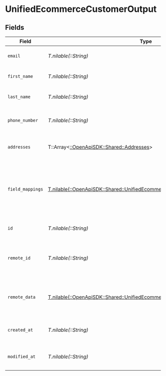 # UnifiedEcommerceCustomerOutput


## Fields

| Field                                                                                                                                              | Type                                                                                                                                               | Required                                                                                                                                           | Description                                                                                                                                        |
| -------------------------------------------------------------------------------------------------------------------------------------------------- | -------------------------------------------------------------------------------------------------------------------------------------------------- | -------------------------------------------------------------------------------------------------------------------------------------------------- | -------------------------------------------------------------------------------------------------------------------------------------------------- |
| `email`                                                                                                                                            | *T.nilable(::String)*                                                                                                                              | :heavy_minus_sign:                                                                                                                                 | The email of the customer                                                                                                                          |
| `first_name`                                                                                                                                       | *T.nilable(::String)*                                                                                                                              | :heavy_minus_sign:                                                                                                                                 | The first name of the customer                                                                                                                     |
| `last_name`                                                                                                                                        | *T.nilable(::String)*                                                                                                                              | :heavy_minus_sign:                                                                                                                                 | The last name of the customer                                                                                                                      |
| `phone_number`                                                                                                                                     | *T.nilable(::String)*                                                                                                                              | :heavy_minus_sign:                                                                                                                                 | The phone number of the customer                                                                                                                   |
| `addresses`                                                                                                                                        | T::Array<[::OpenApiSDK::Shared::Addresses](../../models/shared/addresses.md)>                                                                      | :heavy_minus_sign:                                                                                                                                 | The addresses of the customer                                                                                                                      |
| `field_mappings`                                                                                                                                   | [T.nilable(::OpenApiSDK::Shared::UnifiedEcommerceCustomerOutputFieldMappings)](../../models/shared/unifiedecommercecustomeroutputfieldmappings.md) | :heavy_minus_sign:                                                                                                                                 | The custom field mappings of the object between the remote 3rd party & Panora                                                                      |
| `id`                                                                                                                                               | *T.nilable(::String)*                                                                                                                              | :heavy_minus_sign:                                                                                                                                 | The UUID of the customer                                                                                                                           |
| `remote_id`                                                                                                                                        | *T.nilable(::String)*                                                                                                                              | :heavy_minus_sign:                                                                                                                                 | The remote ID of the customer in the context of the 3rd Party                                                                                      |
| `remote_data`                                                                                                                                      | [T.nilable(::OpenApiSDK::Shared::UnifiedEcommerceCustomerOutputRemoteData)](../../models/shared/unifiedecommercecustomeroutputremotedata.md)       | :heavy_minus_sign:                                                                                                                                 | The remote data of the customer in the context of the 3rd Party                                                                                    |
| `created_at`                                                                                                                                       | *T.nilable(::String)*                                                                                                                              | :heavy_minus_sign:                                                                                                                                 | The created date of the object                                                                                                                     |
| `modified_at`                                                                                                                                      | *T.nilable(::String)*                                                                                                                              | :heavy_minus_sign:                                                                                                                                 | The modified date of the object                                                                                                                    |
